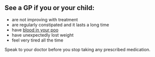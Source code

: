 ## See a GP if you or your child:

- are not improving with treatment
- are regularly constipated and it lasts a long time
- have [blood in your poo](http://www.nhs.uk/conditions/rectal-bleeding/Pages/Introduction.aspx)
- have unexpectedly lost weight
- feel very tired all the time

Speak to your doctor before you stop taking any prescribed medication.
